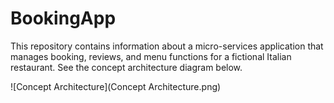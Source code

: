 # BookingApp
This repository contains information about a micro-services application that manages booking, reviews, and menu functions for a fictional Italian restaurant. See the concept architecture diagram below.

![Concept Architecture](Concept Architecture.png)
